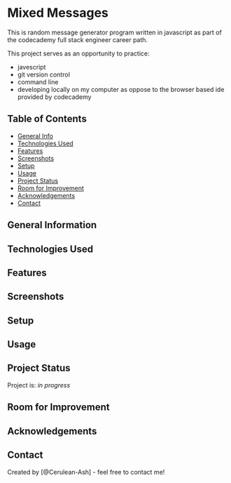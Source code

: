 # Mixed Messages
This is random message generator program written in javascript as part of the codecademy full stack engineer career path.

This project serves as an opportunity to practice:
+ javescript
+ git version control
+ command line
+ developing locally on my computer as oppose to the browser based ide provided by codecademy 



## Table of Contents
* [General Info](#general-information)
* [Technologies Used](#technologies-used)
* [Features](#features)
* [Screenshots](#screenshots)
* [Setup](#setup)
* [Usage](#usage)
* [Project Status](#project-status)
* [Room for Improvement](#room-for-improvement)
* [Acknowledgements](#acknowledgements)
* [Contact](#contact)



## General Information



## Technologies Used



## Features


## Screenshots



## Setup



## Usage





## Project Status
Project is: _in progress_ 


## Room for Improvement


## Acknowledgements



## Contact
Created by [@Cerulean-Ash] - feel free to contact me!